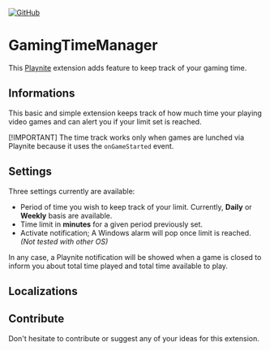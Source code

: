[![GitHub](https://img.shields.io/github/license/NMaxCarr/NMaxCarr/GamingTimeManager?cacheSeconds=50000)](https://github.com/NMaxCarr/GamingTimeManager)

# GamingTimeManager
This [Playnite](https://playnite.link) extension adds feature to keep track of your gaming time.

## Informations
This basic and simple extension keeps track of how much time your playing video games and can alert you if your limit set is reached.

[!IMPORTANT]
The time track works only when games are lunched via Playnite because it uses the `onGameStarted` event.

## Settings
Three settings currently are available:
* Period of time you wish to keep track of your limit. Currently, **Daily** or **Weekly** basis are available.
* Time limit in **minutes** for a given period previously set.
* Activate notification; A Windows alarm will pop once limit is reached. *(Not tested with other OS)*

In any case, a Playnite notification will be showed when a game is closed to inform you about total time played and total time available to play.

## Localizations


## Contribute
Don't hesitate to contribute or suggest any of your ideas for this extension.